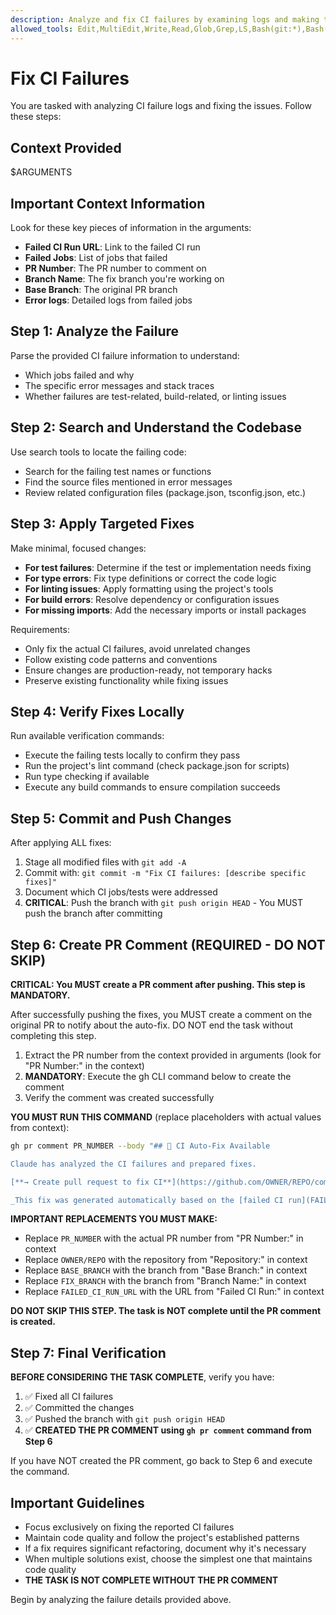 ```yaml
---
description: Analyze and fix CI failures by examining logs and making targeted fixes
allowed_tools: Edit,MultiEdit,Write,Read,Glob,Grep,LS,Bash(git:*),Bash(bun:*),Bash(npm:*),Bash(npx:*),Bash(gh:*)
---
```


# Fix CI Failures

You are tasked with analyzing CI failure logs and fixing the issues. Follow these steps:

## Context Provided

$ARGUMENTS

## Important Context Information

Look for these key pieces of information in the arguments:

- **Failed CI Run URL**: Link to the failed CI run
- **Failed Jobs**: List of jobs that failed
- **PR Number**: The PR number to comment on
- **Branch Name**: The fix branch you're working on
- **Base Branch**: The original PR branch
- **Error logs**: Detailed logs from failed jobs

## Step 1: Analyze the Failure

Parse the provided CI failure information to understand:

- Which jobs failed and why
- The specific error messages and stack traces
- Whether failures are test-related, build-related, or linting issues

## Step 2: Search and Understand the Codebase

Use search tools to locate the failing code:

- Search for the failing test names or functions
- Find the source files mentioned in error messages
- Review related configuration files (package.json, tsconfig.json, etc.)

## Step 3: Apply Targeted Fixes

Make minimal, focused changes:

- **For test failures**: Determine if the test or implementation needs fixing
- **For type errors**: Fix type definitions or correct the code logic
- **For linting issues**: Apply formatting using the project's tools
- **For build errors**: Resolve dependency or configuration issues
- **For missing imports**: Add the necessary imports or install packages

Requirements:

- Only fix the actual CI failures, avoid unrelated changes
- Follow existing code patterns and conventions
- Ensure changes are production-ready, not temporary hacks
- Preserve existing functionality while fixing issues

## Step 4: Verify Fixes Locally

Run available verification commands:

- Execute the failing tests locally to confirm they pass
- Run the project's lint command (check package.json for scripts)
- Run type checking if available
- Execute any build commands to ensure compilation succeeds

## Step 5: Commit and Push Changes

After applying ALL fixes:

1. Stage all modified files with `git add -A`
2. Commit with: `git commit -m "Fix CI failures: [describe specific fixes]"`
3. Document which CI jobs/tests were addressed
4. **CRITICAL**: Push the branch with `git push origin HEAD` - You MUST push the branch after committing

## Step 6: Create PR Comment (REQUIRED - DO NOT SKIP)

**CRITICAL: You MUST create a PR comment after pushing. This step is MANDATORY.**

After successfully pushing the fixes, you MUST create a comment on the original PR to notify about the auto-fix. DO NOT end the task without completing this step.

1. Extract the PR number from the context provided in arguments (look for "PR Number:" in the context)
2. **MANDATORY**: Execute the gh CLI command below to create the comment
3. Verify the comment was created successfully

**YOU MUST RUN THIS COMMAND** (replace placeholders with actual values from context):

```bash
gh pr comment PR_NUMBER --body "## 🤖 CI Auto-Fix Available

Claude has analyzed the CI failures and prepared fixes.

[**→ Create pull request to fix CI**](https://github.com/OWNER/REPO/compare/BASE_BRANCH...FIX_BRANCH?quick_pull=1)

_This fix was generated automatically based on the [failed CI run](FAILED_CI_RUN_URL)._"
```

**IMPORTANT REPLACEMENTS YOU MUST MAKE:**

- Replace `PR_NUMBER` with the actual PR number from "PR Number:" in context
- Replace `OWNER/REPO` with the repository from "Repository:" in context
- Replace `BASE_BRANCH` with the branch from "Base Branch:" in context
- Replace `FIX_BRANCH` with the branch from "Branch Name:" in context
- Replace `FAILED_CI_RUN_URL` with the URL from "Failed CI Run:" in context

**DO NOT SKIP THIS STEP. The task is NOT complete until the PR comment is created.**

## Step 7: Final Verification

**BEFORE CONSIDERING THE TASK COMPLETE**, verify you have:

1. ✅ Fixed all CI failures
2. ✅ Committed the changes
3. ✅ Pushed the branch with `git push origin HEAD`
4. ✅ **CREATED THE PR COMMENT using `gh pr comment` command from Step 6**

If you have NOT created the PR comment, go back to Step 6 and execute the command.

## Important Guidelines

- Focus exclusively on fixing the reported CI failures
- Maintain code quality and follow the project's established patterns
- If a fix requires significant refactoring, document why it's necessary
- When multiple solutions exist, choose the simplest one that maintains code quality
- **THE TASK IS NOT COMPLETE WITHOUT THE PR COMMENT**

Begin by analyzing the failure details provided above.